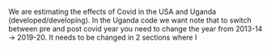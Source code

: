 We are estimating the effects of Covid in the USA and Uganda (developed/developing). In the Uganda code we want note that to switch between pre and post covid year you need to change the year from 2013-14 -> 2019-20. It needs to be changed in 2 sections where I 